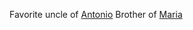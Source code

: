 Favorite uncle of [Antonio](</MárezFamily/AntonioMárez.md>)
Brother of [Maria](</MárezFamily/GabrielandMariaMárez.md#Maria Márez>)
